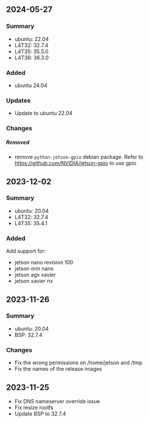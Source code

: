 ## 2024-05-27

### Summary

- ubuntu: 22.04
- L4T32: 32.7.4
- L4T35: 35.5.0
- L4T36: 36.3.0

### Added

- ubuntu 24.04

### Updates

- Update to ubuntu 22.04

### Changes

##### Removed

- remove `python-jetson-gpio` debian package. Refer to https://github.com/NVIDIA/jetson-gpio to use gpio

## 2023-12-02

### Summary

- ubuntu: 20.04
- L4T32: 32.7.4
- L4T35: 35.4.1

### Added

Add support for:

- jetson nano revision 100
- jetson orin nano
- jetson agx xavier
- jetson xavier nx

## 2023-11-26

### Summary

- ubuntu: 20.04
- BSP: 32.7.4

### Changes

- Fix the wrong permissions on /home/jetson and /tmp
- Fix the names of the release images

## 2023-11-25

- Fix DNS nameserver override issue
- Fix resize rootfs
- Update BSP to 32.7.4
